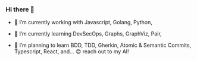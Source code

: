 ### Hi there 👋

- 🔭 I’m currently working with Javascript, Golang, Python, 

- 🌱 I’m currently learning DevSecOps, Graphs, GraphViz, Pair,

- 🌱 I’m planning to learn BDD, TDD, Gherkin, Atomic & Semantic Commits, 
      Typescript, React, and... 😊 reach out to my AI! 







<!--
**jgleggit/jgleggit** is a ✨ _special_ ✨ repository because its `README.md` (this file) appears on your GitHub profile.

Here are some ideas to get you started:

- 🔭 I’m currently working on ...
- 🌱 I’m currently learning ...
- 👯 I’m looking to collaborate on ...
- 🤔 I’m looking for help with ...
- 💬 Ask me about ...
- 📫 How to reach me: ...
- 😄 Pronouns: ...
- ⚡ Fun fact: ...
-->
